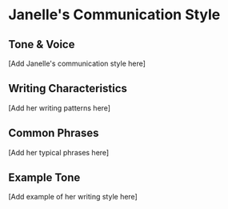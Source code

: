 # Janelle's Communication Style

## Tone & Voice
[Add Janelle's communication style here]

## Writing Characteristics
[Add her writing patterns here]

## Common Phrases
[Add her typical phrases here]

## Example Tone
[Add example of her writing style here]